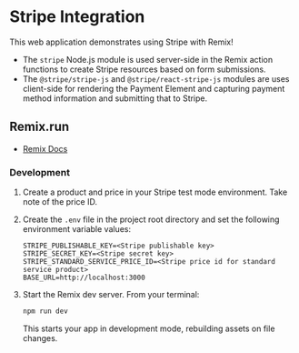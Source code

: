 # Stripe Integration
This web application demonstrates using Stripe with Remix!

- The `stripe` Node.js module is used server-side in the Remix action functions to create Stripe resources based on form submissions.
- The `@stripe/stripe-js` and `@stripe/react-stripe-js` modules are uses client-side for rendering the Payment Element and capturing payment method information and submitting that to Stripe.



## Remix.run

- [Remix Docs](https://remix.run/docs)

### Development

1. Create a product and price in your Stripe test mode environment. Take note of the price ID.
1. Create the `.env` file in the project root directory and set the following environment variable values:
    ```dotenv
    STRIPE_PUBLISHABLE_KEY=<Stripe publishable key>
    STRIPE_SECRET_KEY=<Stripe secret key>
    STRIPE_STANDARD_SERVICE_PRICE_ID=<Stripe price id for standard service product>
    BASE_URL=http://localhost:3000
   ```
1. Start the Remix dev server. From your terminal:

    ```sh
    npm run dev
    ```
    
    This starts your app in development mode, rebuilding assets on file changes.
    
